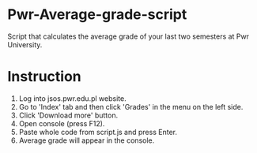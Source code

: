 # Pwr-Average-grade-script

Script that calculates the average grade of your last two semesters at Pwr University.

# Instruction

1. Log into jsos.pwr.edu.pl website.
2. Go to 'Index' tab and then click 'Grades' in the menu on the left side.
3. Click 'Download more' button.
4. Open console (press F12).
5. Paste whole code from script.js and press Enter.
6. Average grade will appear in the console.
